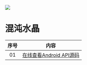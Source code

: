 ![](http://ww1.sinaimg.cn/large/005Xtdi2jw1f5xd2k7s8hj30x30d8tab.jpg)

# 混沌水晶 

序号 | 内容
:---:|---------------
 01  | [在线查看Android API源码](https://github.com/GcsSloop/AndroidNote/blob/master/ChaosCrystal/HowToViewAPISourceOnline.md)
